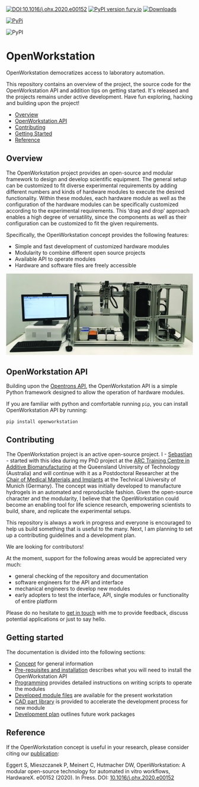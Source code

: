 [![DOI:10.1016/j.ohx.2020.e00152](https://zenodo.org/badge/DOI/10.1016/j.ohx.2020.e00152.svg)](https://doi.org/10.1016/j.ohx.2020.e00152)
[![PyPI version fury.io](https://badge.fury.io/py/openworkstation.svg)](https://badge.fury.io/pypi/openworkstation/)
[![Downloads](https://pepy.tech/badge/openworkstation)](https://pepy.tech/project/openworkstation)


[![PyPi](https://img.shields.io/pypi/v/openworkstation.svg)](https://pypi.org/project/openworkstation/)

![PyPI](https://img.shields.io/pypi/v/openworkstation)



# OpenWorkstation

OpenWorkstation democratizes access to laboratory automation.

This repository contains an overview of the project, the source code for the OpenWorkstation API and addition tips on getting started. It's released and the projects remains under active development. Have fun exploring, hacking and building upon the project!

 * [Overview](#overview)
 * [OpenWorkstation API](#api)
 * [Contributing](#contributing)
 * [Getting Started](#getting_started)
 * [Reference](#reference)



 <a name="overview"></a>
## Overview

The OpenWorkstation project provides an open-source and modular framework to design and develop scientific equipment. The general setup can be customized to fit diverse experimental requirements by adding different numbers and kinds of hardware modules to execute the desired functionality. Within these modules, each hardware module as well as the configuration of the hardware modules can be specifically customized according to the experimental requirements. This ‘drag and drop’ approach enables a high degree of versatility, since the components as well as their configuration can be customized to fit the given requirements.

Specifically, the OpenWorkstation concept provides the following features:

 * Simple and fast development of customized hardware modules
 * Modularity to combine different open source projects
 * Available API to operate modules
 * Hardware and software files are freely accessible




 <p align="center">
 <img src="documentation/images/workstation_setup_v0.1.tif" width="700"/></p>



<a name="api"></a>
## OpenWorkstation API

Building upon the [Opentrons API](https://github.com/Opentrons/opentrons), the OpenWorkstation API is a simple Python framework designed to allow the operation of hardware modules.

If you are familiar with python and comfortable running ``pip``, you can install OpenWorkstation API by running:

```
pip install openworkstation
```

<a name="contributing"></a>
## Contributing

The OpenWorkstation project is an active open-source project. I -  [Sebastian](https://twitter.com/se_eggert) - started with this idea during my PhD project at the [ARC Training Centre in Additive Biomanufacturing](http://additivebiomanufacturing.org/) at the Queensland University of Technology (Australia) and will continue with it as a Postdoctoral Researcher at the [Chair of Medical Materials and Implants](https://www.mw.tum.de/mmi/home/) at the Technical University of Munich (Germany). The concept was initially developed to manufacture hydrogels in an automated and reproducible fashion. Given the open-source character and the modularity, I believe that the OpenWorkstation could become an enabling tool for life science research, empowering scientists to build, share, and replicate the experimental setups.

This repository is always a work in progress and everyone is encouraged to help us build something that is useful to the many. Next, I am planning to set up a contributing guidelines and a development plan.

We are looking for contributors!

At the moment, support for the following areas would be appreciated very much:
- general checking of the repository and documentation
- software engineers for the API and interface
- mechanical engineers to develop new modules
- early adopters to test the interface, API, single modules or functionality of entire platform

Please do no hesitate to [get in touch](mailto:sebastian.eggert@tum.de) with me to provide feedback, discuss potential applications or just to say hello.

<a name="getting_started"></a>
## Getting started

The documentation is divided into the following sections:

 * [Concept](documentation/concept.md) for general information
 * [Pre-requisites and installation](documentation/installation.md) describes what you will need to install the OpenWorkstation API
 * [Programming](documentation/programming.md) provides detailed instructions on writing scripts to operate the modules
 * [Developed module files](https://github.com/SebastianEggert/OpenWorkstation_hardware) are available for the present workstation
 * [CAD part library](https://github.com/SebastianEggert/OpenWorkstation_hardware) is provided to accelerate the development process for new module
 * [Development plan](documentation/dev_plan.md) outlines future work packages

 <a name="reference"></a>
## Reference

If the OpenWorkstation concept is useful in your research, please consider citing our [publication](https://www.sciencedirect.com/science/article/pii/S2468067220300614):

Eggert S, Mieszczanek P, Meinert C, Hutmacher DW, OpenWorkstation: A modular open-source technology for automated in vitro workflows, HardwareX. e00152 (2020). In Press. DOI: [10.1016/j.ohx.2020.e00152](https://doi.org/10.1016/j.ohx.2020.e00152)
